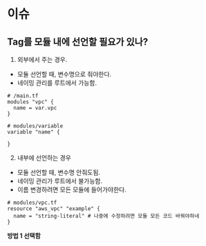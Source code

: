 # 이슈
## Tag를 모듈 내에 선언할 필요가 있나?
1. 외부에서 주는 경우.
- 모듈 선언할 때, 변수명으로 줘야한다.
- 네이밍 관리를 루트에서 가능함.
``` hcl
# /main.tf
modules "vpc" {
  name = var.vpc
}

# modules/variable
variable "name" {

}
```

2. 내부에 선언하는 경우
- 모듈 선언할 때, 변수명 안줘도됨.
- 네이밍 관리가 루트에서 불가능함.
- 이름 변경하려면 모든 모듈에 들어가야한다.
``` hcl
# modules/vpc.tf
resource "aws_vpc" "example" {
  name = "string-literal" # 나중에 수정하려면 모듈 모든 코드 바꿔야하네
}
```
**방법 1 선택함**

